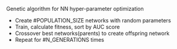 Genetic algorithm for NN hyper-parameter optimization

* Create #POPULATION_SIZE networks with random parameters
* Train, calculate fitness, sort by AUC score
* Crossover best networks(parents) to create offspring network
* Repeat for #N_GENERATIONS times
